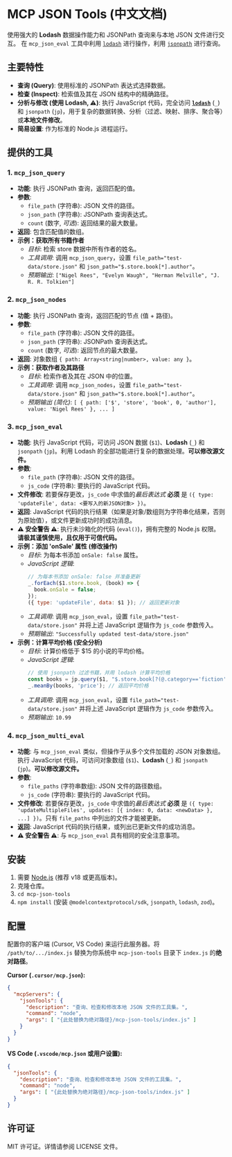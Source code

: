 # MCP JSON Tools (中文文档)

使用强大的 **Lodash** 数据操作能力和 JSONPath 查询来与本地 JSON 文件进行交互。
在 `mcp_json_eval` 工具中利用 [`lodash`](https://lodash.com/docs/) 进行操作，利用 [`jsonpath`](https://www.npmjs.com/package/jsonpath) 进行查询。

## 主要特性

*   **查询 (Query)**: 使用标准的 JSONPath 表达式选择数据。
*   **检查 (Inspect)**: 检索值及其在 JSON 结构中的精确路径。
*   **分析与修改 (使用 Lodash, ⚠️)**: 执行 JavaScript 代码，完全访问 **[`lodash`](https://lodash.com/docs/)** (`_`) 和 `jsonpath` (`jp`)，用于复杂的数据转换、分析（过滤、映射、排序、聚合等）或**本地文件修改**。
*   **简易设置**: 作为标准的 Node.js 进程运行。

## 提供的工具

### 1. `mcp_json_query`

*   **功能**: 执行 JSONPath 查询，返回匹配的值。
*   **参数**:
    *   `file_path` (字符串): JSON 文件的路径。
    *   `json_path` (字符串): JSONPath 查询表达式。
    *   `count` (数字, *可选*): 返回结果的最大数量。
*   **返回**: 包含匹配值的数组。
*   **示例：获取所有书籍作者**
    *   *目标*: 检索 store 数据中所有作者的姓名。
    *   *工具调用*: 调用 `mcp_json_query`，设置 `file_path="test-data/store.json"` 和 `json_path="$.store.book[*].author"`。
    *   *预期输出*: `["Nigel Rees", "Evelyn Waugh", "Herman Melville", "J. R. R. Tolkien"]`

### 2. `mcp_json_nodes`

*   **功能**: 执行 JSONPath 查询，返回匹配的节点 (值 + 路径)。
*   **参数**:
    *   `file_path` (字符串): JSON 文件的路径。
    *   `json_path` (字符串): JSONPath 查询表达式。
    *   `count` (数字, *可选*): 返回节点的最大数量。
*   **返回**: 对象数组 `{ path: Array<string|number>, value: any }`。
*   **示例：获取作者及其路径**
    *   *目标*: 检索作者及其在 JSON 中的位置。
    *   *工具调用*: 调用 `mcp_json_nodes`，设置 `file_path="test-data/store.json"` 和 `json_path="$.store.book[*].author"`。
    *   *预期输出 (简化)*: `[ { path: ['$', 'store', 'book', 0, 'author'], value: 'Nigel Rees' }, ... ]`

### 3. `mcp_json_eval`

*   **功能**: 执行 JavaScript 代码，可访问 JSON 数据 (`$1`)、**Lodash** (`_`) 和 `jsonpath` (`jp`)。利用 Lodash 的全部功能进行复杂的数据处理。**可以修改源文件。**
*   **参数**:
    *   `file_path` (字符串): JSON 文件的路径。
    *   `js_code` (字符串): 要执行的 JavaScript 代码。
*   **文件修改**: 若要保存更改，`js_code` 中求值的*最后表达式* **必须** 是 `({ type: 'updateFile', data: <要写入的新JSON对象> })`。
*   **返回**: JavaScript 代码的执行结果（如果是对象/数组则为字符串化结果，否则为原始值），或文件更新成功时的成功消息。
*   **⚠️ 安全警告 ⚠️**: 执行未沙箱化的代码 (`eval()`)，拥有完整的 Node.js 权限。**请极其谨慎使用，且仅用于可信代码。**
*   **示例：添加 'onSale' 属性 (修改操作)**
    *   *目标*: 为每本书添加 `onSale: false` 属性。
    *   *JavaScript 逻辑*:
        ```javascript
        // 为每本书添加 onSale: false 并准备更新
        _.forEach($1.store.book, (book) => {
          book.onSale = false;
        });
        ({ type: 'updateFile', data: $1 }); // 返回更新对象
        ```
    *   *工具调用*: 调用 `mcp_json_eval`，设置 `file_path="test-data/store.json"` 并将上述 JavaScript 逻辑作为 `js_code` 参数传入。
    *   *预期输出*: `"Successfully updated test-data/store.json"`
*   **示例：计算平均价格 (安全分析)**
    *   *目标*: 计算价格低于 $15 的小说的平均价格。
    *   *JavaScript 逻辑*:
        ```javascript
        // 使用 jsonpath 过滤书籍，并用 lodash 计算平均价格
        const books = jp.query($1, "$.store.book[?(@.category=='fiction' && @.price < 15)]");
        _.meanBy(books, 'price'); // 返回平均价格
        ```
    *   *工具调用*: 调用 `mcp_json_eval`，设置 `file_path="test-data/store.json"` 并将上述 JavaScript 逻辑作为 `js_code` 参数传入。
    *   *预期输出*: `10.99`

### 4. `mcp_json_multi_eval`

*   **功能**: 与 `mcp_json_eval` 类似，但操作于从多个文件加载的 JSON 对象数组。执行 JavaScript 代码，可访问对象数组 (`$1`)、**Lodash** (`_`) 和 `jsonpath` (`jp`)。**可以修改源文件。**
*   **参数**:
    *   `file_paths` (字符串数组): JSON 文件的路径数组。
    *   `js_code` (字符串): 要执行的 JavaScript 代码。
*   **文件修改**: 若要保存更改，`js_code` 中求值的*最后表达式* **必须** 是 `({ type: 'updateMultipleFiles', updates: [{ index: 0, data: <newData> }, ...] })`。只有 `file_paths` 中列出的文件才能被更新。
*   **返回**: JavaScript 代码的执行结果，或列出已更新文件的成功消息。
*   **⚠️ 安全警告 ⚠️**: 与 `mcp_json_eval` 具有相同的安全注意事项。

## 安装

1.  需要 [Node.js](https://nodejs.org/) (推荐 v18 或更高版本)。
2.  克隆仓库。
3.  `cd mcp-json-tools`
4.  `npm install` (安装 `@modelcontextprotocol/sdk`, `jsonpath`, `lodash`, `zod`)。

## 配置

配置你的客户端 (Cursor, VS Code) 来运行此服务器。将 `/path/to/.../index.js` 替换为你系统中 `mcp-json-tools` 目录下 `index.js` 的**绝对路径**。

**Cursor (`.cursor/mcp.json`):**

```json
{
  "mcpServers": {
    "jsonTools": {
      "description": "查询、检查和修改本地 JSON 文件的工具集。",
      "command": "node",
      "args": [ "{此处替换为绝对路径}/mcp-json-tools/index.js" ]
    }
  }
}
```

**VS Code (`.vscode/mcp.json` 或用户设置):**

```json
{
  "jsonTools": {
    "description": "查询、检查和修改本地 JSON 文件的工具集。",
    "command": "node",
    "args": [ "{此处替换为绝对路径}/mcp-json-tools/index.js" ]
  }
}
```

## 许可证

MIT 许可证。详情请参阅 LICENSE 文件。